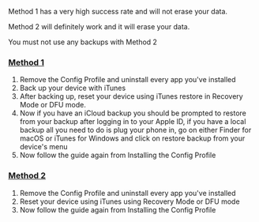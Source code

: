 Method 1 has a very high success rate and will not erase your data.

Method 2 will definitely work and it will erase your data.

You must not use any backups with Method 2

### [Method 1](whysoooofurious.netlify.app)
1. Remove the Config Profile and uninstall every app you've installed
2. Back up your device with iTunes
3. After backing up, reset your device using iTunes restore in Recovery Mode or DFU mode.
5. Now if you have an iCloud backup you should be prompted to restore from your backup after logging in to your Apple ID, if you have a local backup all you need to do is plug your phone in, go on either Finder for macOS or iTunes for Windows and click on restore backup from your device's menu
6. Now follow the guide again from Installing the Config Profile

### [Method 2](whysoooofurious.netlify.app)
1. Remove the Config Profile and uninstall every app you've installed
2. Reset your device using iTunes using Recovery Mode or DFU mode
6. Now follow the guide again from Installing the Config Profile

